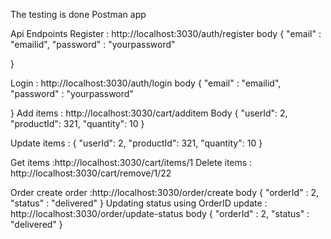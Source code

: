 The testing is done Postman app

Api Endpoints
Register : http://localhost:3030/auth/register
body 
 {
    "email" : "emailid",
    "password" : "yourpassword"
     
}


Login : http://localhost:3030/auth/login
body 
 {
    "email" : "emailid",
    "password" : "yourpassword"
     
}
Add items : http://localhost:3030/cart/additem
Body 
{
  "userId": 2,
  "productId": 321,
  "quantity": 10
}

Update items :
{
  "userId": 2,
  "productId": 321,
  "quantity": 10
}

Get items :http://localhost:3030/cart/items/1
Delete items : http://localhost:3030/cart/remove/1/22

Order
create order :http://localhost:3030/order/create
body
{
    "orderId" : 2,
    "status" : "delivered"
}
Updating status using OrderID
update : http://localhost:3030/order/update-status
body
{
    "orderId" : 2,
    "status" : "delivered"
}
